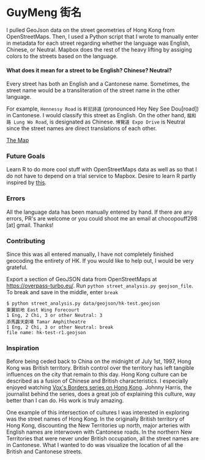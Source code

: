 # GuyMeng 街名

I pulled GeoJson data on the street geometries of Hong Kong from OpenStreetMaps. Then, I used a Python script that
I wrote to manually enter in metadata for each street regarding whether the language was English, Chinese, or Neutral.
Mapbox does the rest of the heavy lifting by assiging colors to the streets based on the language.

#### What does it mean for a street to be English? Chinese? Neutral?
Every street has both an English and a Cantonese name. Sometimes, the street name would be a transliteration of the street name in the other language.

For example, `Hennessy Road` is `軒尼詩道` (pronounced Hey Ney See Dou\[road\]) in Cantonese. I would classify this street as
English. On the other hand, `龍和路 Lung Wo Road`, is designated as Chinese. `博覽道 Expo Drive` is Neutral since the street names
are direct translations of each other.

[The Map](https://api.mapbox.com/styles/v1/zyklotomic/ck0c21yjo4bgg1cm5yqv96aup.html?fresh=true&title=true&access_token=pk.eyJ1IjoienlrbG90b21pYyIsImEiOiJjanhqNTNodWIweGR5M29xbjZwbmswZHZjIn0.Eiul4956qjF8AYXdJL9qlg#13.4/22.290252/114.149604/0)

### Future Goals
Learn R to do more cool stuff with OpenStreetMaps data as well as so that I do not have to depend on
a trial service to Mapbox.
Desire to learn R partly inspired by [this](https://erdavis.com/2019/09/20/the-beautiful-hidden-logic-of-cities-worldwide/).

### Errors
All the language data has been manually entered by hand. If there are any errors, PR's are welcome or you could shoot me an
email at chocopouff298 \[at\] gmail. Thanks!

### Contributing
Since this was all entered manually, I have not completely finished geocoding the entirety of HK. If you would like to help out,
I would be very grateful.

Export a section of GeoJSON data from OpenStreetMaps at https://overpass-turbo.eu/. Run `python street_analysis.py geojson_file`.
To break and save in the middle, enter `break`

```
$ python street_analysis.py data/geojson/hk-test.geojson
東翼前地 East Wing Forecourt
1 Eng, 2 Chi, 3 or other Neutral: 3
添馬露天劇場 Tamar Amphitheatre
1 Eng, 2 Chi, 3 or other Neutral: break
file name: hk-test-r1.geojson
```

### Inspiration
Before being ceded back to China on the midnight of July 1st, 1997, Hong Kong was British territory.
British control over the territory has left tangible influences on the city that remain to this day.
Hong Kong culture can be described as a fusion of Chinese and British characteristics.
I especially enjoyed watching [Vox's Borders series on Hong Kong](https://youtu.be/StW7oGSR_Mg). Johnny
Harris, the journalist behind
the series, does a great job of explaining this culture, way better than I can do. His work is truly amazing.

One example of this intersection of cultures I was interested in exploring was the street names of Hong Kong.
In the originally British territory of Hong Kong, discounting the New Territories up north, major arteries
with English names are interwoven with Cantonese roads. In the northern New Territories that were never under
British occupation, all the street names are in Cantonese. What I wanted to do was visualize the location
of all the British and Cantonese streets.
